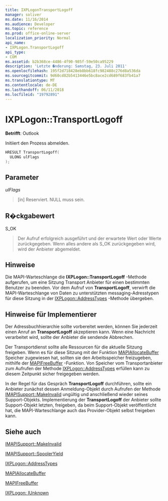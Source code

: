```yaml
---
title: IXPLogonTransportLogoff
manager: soliver
ms.date: 11/16/2014
ms.audience: Developer
ms.topic: reference
ms.prod: office-online-server
localization_priority: Normal
api_name:
- IXPLogon.TransportLogoff
api_type:
- COM
ms.assetid: b2b368ce-4486-4f90-985f-59e50ca95229
description: 'Letzte �nderung: Samstag, 23. Juli 2011'
ms.openlocfilehash: 195f2d718428eb8bb618fc982488c276d8a536da
ms.sourcegitcommit: 9d60cd82b5413446e5bc8ace2cd689f683fb41a7
ms.translationtype: MT
ms.contentlocale: de-DE
ms.lasthandoff: 06/11/2018
ms.locfileid: "19792891"
---
```

# <a name="ixplogontransportlogoff"></a>IXPLogon::TransportLogoff

  
  
**Betrifft**: Outlook 
  
Initiiert den Prozess abmelden. 
  
```cpp
HRESULT TransportLogoff(
  ULONG ulFlags
);
```

## <a name="parameters"></a>Parameter

 _ulFlags_
  
> [in] Reserviert. NULL muss sein.
    
## <a name="return-value"></a>R�ckgabewert

S_OK 
  
> Der Aufruf erfolgreich ausgeführt und der erwartete Wert oder Werte zurückgegeben. Wenn alles andere als S_OK zurückgegeben wird, wird der Anbieter abgemeldet.
    
## <a name="remarks"></a>Hinweise

Die MAPI-Warteschlange die **IXPLogon::TransportLogoff** -Methode aufgerufen, um eine Sitzung Transport Anbieter für einen bestimmten Benutzer zu beenden. Vor dem Aufruf von **TransportLogoff**, verwirft die MAPI-Warteschlange von Daten zu unterstützten messaging-Adresstypen für diese Sitzung in der [IXPLogon::AddressTypes](ixplogon-addresstypes.md) -Methode übergeben. 
  
## <a name="notes-to-implementers"></a>Hinweise für Implementierer

Der Adressbuchhierarchie sollte vorbereitet werden, können Sie jederzeit einen Anruf an **TransportLogoff** akzeptieren kann. Wenn eine Nachricht verarbeitet wird, sollte der Anbieter die sendende Abbrechen. 
  
Der Transportdienst sollte alle Ressourcen für die aktuelle Sitzung freigeben. Wenn es für diese Sitzung mit der Funktion [MAPIAllocateBuffer](mapiallocatebuffer.md) Speicher zugewiesen hat, sollten sie den Arbeitsspeicher freizugeben, mithilfe der [MAPIFreeBuffer](mapifreebuffer.md) -Funktion. Von Speicher vom Transportanbieter zum Aufrufen der Methode [IXPLogon::AddressTypes](ixplogon-addresstypes.md) erfüllen kann zu diesem Zeitpunkt sicher freigegeben werden. 
  
In der Regel für das Gespräch **TransportLogoff** durchführen, sollte ein Anbieter zunächst dessen Anmeldung-Objekt durch Aufrufen der Methode [IMAPISupport::MakeInvalid](imapisupport-makeinvalid.md) ungültig und anschließend wieder seines Support-Objekts. Implementierung der **TransportLogoff** der Anbieter sollte Support-Objekt letzten, freigeben, da beim Support-Objekt veröffentlicht hat, die MAPI-Warteschlange auch das Provider-Objekt selbst freigeben kann. 
  
## <a name="see-also"></a>Siehe auch



[IMAPISupport::MakeInvalid](imapisupport-makeinvalid.md)
  
[IMAPISupport::SpoolerYield](imapisupport-spooleryield.md)
  
[IXPLogon::AddressTypes](ixplogon-addresstypes.md)
  
[MAPIAllocateBuffer](mapiallocatebuffer.md)
  
[MAPIFreeBuffer](mapifreebuffer.md)
  
[IXPLogon: IUnknown](ixplogoniunknown.md)

